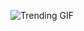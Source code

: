 ![Trending GIF](https://media4.giphy.com/media/v1.Y2lkPThiYjIxNzcyc2NwNzZ1cDdkOWw4MXh2cG03YzR0aDM2YnE3NGxqOGJ4cWhsNWc1NCZlcD12MV9naWZzX3NlYXJjaCZjdD1n/MT5UUV1d4CXE2A37Dg/giphy.gif)
